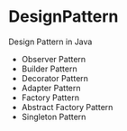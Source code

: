 # DesignPattern
Design Pattern in Java
- Observer Pattern
- Builder Pattern
- Decorator Pattern
- Adapter Pattern
- Factory Pattern
- Abstract Factory Pattern
- Singleton Pattern